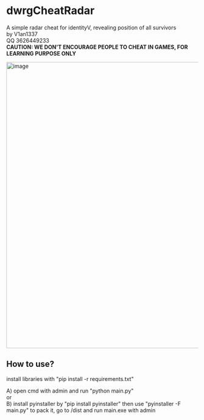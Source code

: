 # dwrgCheatRadar
A simple radar cheat for identityV, revealing position of all survivors  
by V1an1337  
QQ 3626449233  
**CAUTION: WE DON'T ENCOURAGE PEOPLE TO CHEAT IN GAMES, FOR LEARNING PURPOSE ONLY**

<img width="1328" height="750" alt="image" src="https://github.com/user-attachments/assets/58d50a4b-67e3-44b9-bffb-21ef03227887" />


## How to use?  
install libraries with "pip install -r requirements.txt"  

A) open cmd with admin and run "python main.py"  
or  
B) install pyinstaller by "pip install pyinstaller" then use "pyinstaller -F main.py" to pack it, go to /dist and run main.exe with admin  
